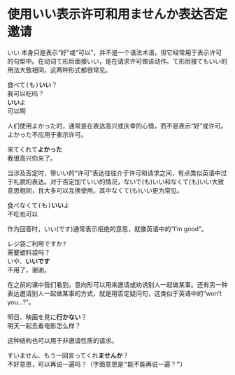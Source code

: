 # 使用いい表示许可和用ませんか表达否定邀请

いい 本身只是表示“好”或“可以”，并不是一个语法术语，但它经常用于表示许可的句型中。在动词て形后面接いい，是在请求许可做该动作。て形后接てもいい的用法大致相同，这两种形式都很常见。

<pre>
食べて(も)<b>いい</b>？
我可以吃吗？
<b>いい</b>よ
可以啊
</pre>

人们使用よかった时，通常是在表达高兴或庆幸的心情，而不是表示“好”或许可。よかった不应用于表示许可。

<pre>
来てくれて<b>よかった</b>
我很高兴你来了。
</pre>

当涉及否定时，带いい的“许可”表达往往介于许可和请求之间，有点类似英语中过于礼貌的表达。对于否定加ていい的情况，ないで(も)いい和なくて(も)いい大致意思相同，且大多可以互换使用。其中なくて(も)いい更为常见。

<pre>
食べなくて(も)<b>いい</b>よ
不吃也可以
</pre>

作为回答时，いい(です)通常表示拒绝的意思，就像英语中的“I’m good”。

<pre>
レジ袋ご利用ですか?
需要塑料袋吗？
いや、<b>いいです</b>
不用了，谢谢。
</pre>

在之前的课中我们看到，意向形可以用来邀请或劝诱别人一起做某事。还有另一种表达邀请别人一起做某事的方式，就是用否定疑问句，这类似于英语中的“won’t you…?”。

<pre>
明日、映画を見に<b>行かない</b>？
明天一起去看电影怎么样？
</pre>

这种结构也可以用于非邀请性质的请求。

<pre>
すいません、もう一回言ってくれ<b>ませんか</b>？
不好意思，可以再说一遍吗？（字面意思是“能不能再说一遍？”）
</pre>